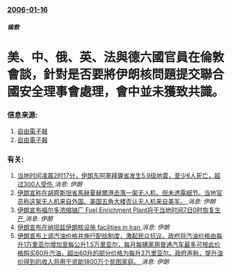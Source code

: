 ### [2006-01-16](/news/2006/01/16/index.md)

##### 倫敦
# 美、中、俄、英、法與德六國官員在倫敦會談，針對是否要將伊朗核問題提交聯合國安全理事會處理，會中並未獲致共識。




### 信息来源:

1. [自由電子報](https://web.archive.org/web/20060506132530/http://www.libertytimes.com.tw/2006/new/jan/18/today-int1.htm)
2. [自由電子報](https://web.archive.org/web/20060902234210/http://www.libertytimes.com.tw/2006/new/jan/18/today-int2.htm)

### 有关:

1. [ 当地时间凌晨2时17分，伊朗东阿塞拜疆省发生5.9级地震，至少6人死亡，超过300人受伤 ](/zh/news/2019/11/8/当地时间凌晨2时17分-伊朗东阿塞拜疆省发生59级地震-至少6人死亡-超过300人受伤.md) _消息: 伊朗_
2. [ 伊朗宣称在胡齊斯坦省馬赫夏赫爾港击落一架无人机，但未透露细节。当地官员称这架无人机来自外国。美国五角大楼否认无人机来自美军。 ](/zh/news/2019/11/8/伊朗宣称在胡齊斯坦省馬赫夏赫爾港击落一架无人机-但未透露细节-当地官员称这架无人机来自外国-美国五角大楼否认无人机来自.md) _消息: 伊朗_
3. [ 伊朗宣布福尔多浓缩铀厂 Fuel Enrichment Plant将于当地时间7日0时恢复生产 ](/zh/news/2019/11/6/伊朗宣布福尔多浓缩铀厂-Fuel-Enrichment-Plant将于当地时间7日0时恢复生产.md) _消息: 伊朗_
4. [ 伊朗宣布在纳坦兹伊朗核设施 facilities in Iran ](/zh/news/2019/11/4/伊朗宣布在纳坦兹伊朗核设施-facilities-in-Iran.md) _消息: 伊朗_
5. [ 伊朗宣布上调汽油价格并施行配给制度，激起民众抗议。政府将汽油价格由每升1万里亚尔增加至每公升1.5万里亚尔，每月每辆家用普通汽车最多可按此价格购买60升汽油，超出60升的部分价格为每升3万里亚尔。政府声称，提升油价得到的收入将用于资助1800万个贫困家庭。 ](/zh/news/2019/11/15/伊朗宣布上调汽油价格并施行配给制度-激起民众抗议-政府将汽油价格由每升1万里亚尔增加至每公升15万里亚尔-每月每辆家.md) _消息: 伊朗_
